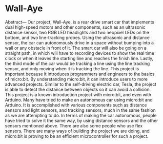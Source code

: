 # Wall-Aye
Abstract— Our project, Wall-Aye, is a rear drive smart car 
that implements dual high-speed motors and other components, 
such as an ultrasonic distance sensor, two RGB LED headlights 
and two neopixel LEDs on the bottom, and two line-tracking 
probes. Using the ultrasonic and distance sensor, the car can 
autonomously drive in a space without bumping into a wall or 
any obstacle in front of it. The smart car will also be going on a 
straight path, in which will have to recording devices to show 
the real time clock or when it leaves the starting line and reaches 
the finish line. Lastly, the third mode of the car would be 
tracking a line using the line tracking sensor, and only moving
when it is tracking the line. This project is important because it 
introduces programmers and engineers to the basics of 
micro:bit. By understanding micro:bit, it can introduce users to 
more advanced projects. Similar to the self-driving electric car, 
Tesla, the project is able to detect the distance between objects 
so it can avoid a collision. This project is a known introduction 
project with micro:bit, and even with Arduino. Many have tried 
to make an autonomous car using micro:bit and Arduino. It is 
accomplished with various components such as distance sensors 
and light sensors, and tracking sensors, much in the same 
fashion as we are attempting to do. In terms of making the car 
autonomous, people have tried to solve it the same way, by using 
distance sensors and the other sensors mentioned above. There 
are also some people who use flex sensors. There are many ways 
of building the project we are doing, and micro:bit is proving to 
be an efficient microcontroller for such a project. 
